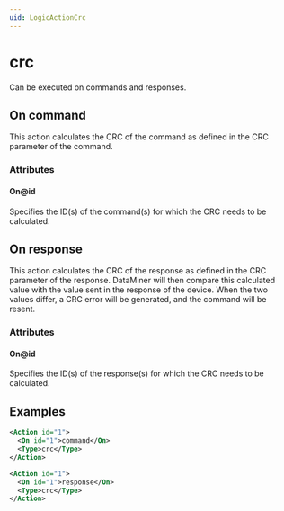 ```yaml
---
uid: LogicActionCrc
---
```


# crc

Can be executed on commands and responses.

## On command

This action calculates the CRC of the command as defined in the CRC parameter of the command.

### Attributes

#### On@id

Specifies the ID(s) of the command(s) for which the CRC needs to be calculated.


## On response

This action calculates the CRC of the response as defined in the CRC parameter of the response. DataMiner will then compare this calculated value with the value sent in the response of the device. When the two values differ, a CRC error will be generated, and the command will be resent.

### Attributes

#### On@id

Specifies the ID(s) of the response(s) for which the CRC needs to be calculated.

## Examples

```xml
<Action id="1">
  <On id="1">command</On>
  <Type>crc</Type>
</Action>
```

```xml
<Action id="1">
  <On id="1">response</On>
  <Type>crc</Type>
</Action>
```
